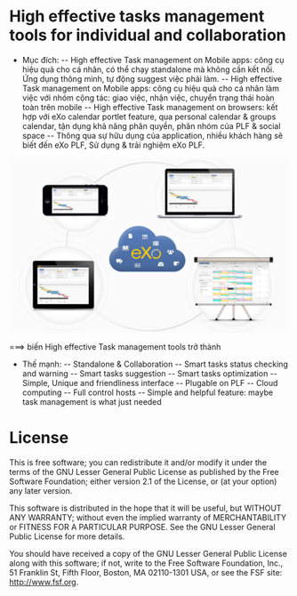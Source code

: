 High effective tasks management tools for individual and collaboration
============

- Mục đích:
-- High effective Task management on Mobile apps: công cụ hiệu quả cho cá nhân, có thể chạy standalone mà không cần kết nối. Ứng dụng thông minh, tự động suggest việc phải làm.
-- High effective Task management on Mobile apps: công cụ hiệu quả cho cá nhân làm việc với nhóm cộng tác: giao việc, nhận việc, chuyển trạng thái hoàn toàn trên mobile
-- High effective Task management on browsers: kết hợp với eXo calendar portlet feature, qua personal calendar & groups calendar, tận dụng khả năng phân quyền, phân nhóm của PLF & social space
-- Thông qua sự hữu dụng của application, nhiều khách hàng sẽ biết đến eXo PLF, Sử dụng & trải nghiệm eXo PLF.
<img src="https://raw.githubusercontent.com/nghinv/CodeFest2014/master/documentation/images/collaboration_2.jpg" width="800">

===> biến High effective Task management tools trở thành
- Thế mạnh:
-- Standalone & Collaboration
-- Smart tasks status checking and warning
-- Smart tasks suggestion
-- Smart tasks optimization
-- Simple, Unique and friendliness interface
-- Plugable on PLF
-- Cloud computing
-- Full control hosts
-- Simple and helpful feature: maybe task management is what just needed


License
===============

This is free software; you can redistribute it and/or modify it
under the terms of the GNU Lesser General Public License as
published by the Free Software Foundation; either version 2.1 of
the License, or (at your option) any later version.

This software is distributed in the hope that it will be useful,
but WITHOUT ANY WARRANTY; without even the implied warranty of
MERCHANTABILITY or FITNESS FOR A PARTICULAR PURPOSE. See the GNU
Lesser General Public License for more details.

You should have received a copy of the GNU Lesser General Public
License along with this software; if not, write to the Free
Software Foundation, Inc., 51 Franklin St, Fifth Floor, Boston, MA
02110-1301 USA, or see the FSF site: http://www.fsf.org.

